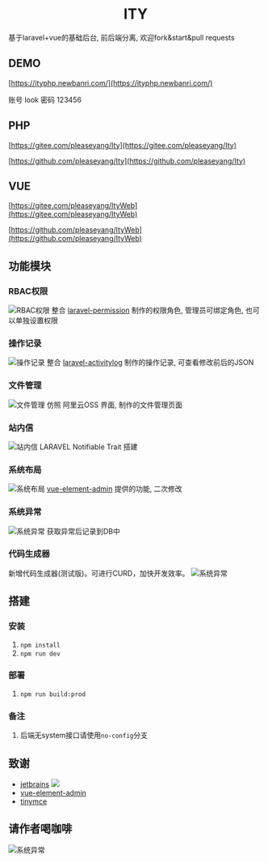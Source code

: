 <h1 align="center">ITY</h1>
基于laravel+vue的基础后台, 前后端分离, 欢迎fork&start&pull requests

## DEMO
[https://ityphp.newbanri.com/](https://ityphp.newbanri.com/)

账号 look 密码 123456

## PHP
[https://gitee.com/pleaseyang/Ity](https://gitee.com/pleaseyang/Ity)

[https://github.com/pleaseyang/Ity](https://github.com/pleaseyang/Ity)

## VUE
[https://gitee.com/pleaseyang/ItyWeb](https://gitee.com/pleaseyang/ItyWeb)

[https://github.com/pleaseyang/ItyWeb](https://github.com/pleaseyang/ItyWeb)

## 功能模块
### RBAC权限
![RBAC权限](.github/RBAC权限.png)
整合 [laravel-permission](https://spatie.be/docs/laravel-permission/v3/introduction) 制作的权限角色, 管理员可绑定角色, 也可以单独设置权限

### 操作记录
![操作记录](.github/操作记录.png)
整合 [laravel-activitylog](https://spatie.be/docs/laravel-activitylog/v3/introduction) 制作的操作记录, 可查看修改前后的JSON

### 文件管理
![文件管理](.github/文件管理.png)
仿照 阿里云OSS 界面, 制作的文件管理页面

### 站内信
![站内信](.github/站内信.png)
LARAVEL Notifiable Trait 搭建

### 系统布局
![系统布局](.github/系统布局.png)
[vue-element-admin](https://github.com/PanJiaChen/vue-element-admin) 提供的功能, 二次修改

### 系统异常
![系统异常](.github/系统异常.png)
获取异常后记录到DB中

### 代码生成器
新增代码生成器(测试版)。可进行CURD，加快开发效率。
![系统异常](.github/代码生成器.png)
 
## 搭建
### 安装
1. `npm install`
2. `npm run dev`

### 部署
1. `npm run build:prod`

### 备注
1. 后端无system接口请使用`no-config`分支

## 致谢
* [jetbrains](https://www.jetbrains.com) ![](.github/jetbrains.svg)
* [vue-element-admin](https://github.com/PanJiaChen/vue-element-admin)
* [tinymce](https://github.com/tinymce)

## 请作者喝咖啡
![系统异常](.github/wechat.jpg)
